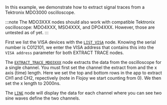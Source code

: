 In this example, we demonstrate how to extract signal traces from a Tektronix MDO3000 oscilloscope. 

:::note
The MDO3XXX nodes should also work with compatible Tektronix oscilloscope: MDO4XXX, MSO4XXX, and DPO4XXX. However, those are untested as of yet.
:::

First we list the VISA devices with the [`LIST_VISA`](https://github.com/flojoy-ai/nodes/blob/develop/IO/INSTRUMENTS/QCODES/LIST_VISA/LIST_VISA.py) node. Knowing the serial number is C012101, we enter the VISA address that contains this into the `VISA address` parameter for both EXTRACT TRACE nodes.

The [`EXTRACT_TRACE_MDO3XXX`](https://github.com/flojoy-ai/nodes/blob/develop/IO/INSTRUMENTS/OSCILLOSCOPES/TEKTRONIX/MDO3XXX/BASIC/EXTRACT_TRACE_MDO3XXX/EXTRACT_TRACE_MDO3XXX.py) node extracts the data from the oscilloscope for a single channel. You must first set the channel the extract from and the x axis (time) length. Here we set the top and bottom rows in the app to extract CH1 and CH2, repectively (note in Flojoy we start counting from 0). We then set the x length to 2000ns.

The [`LINE`](https://github.com/flojoy-io/nodes/blob/main/VISUALIZERS/PLOTLY/LINE/LINE.py) node will display the data for each channel where you can see two sine waves define the two channels.
